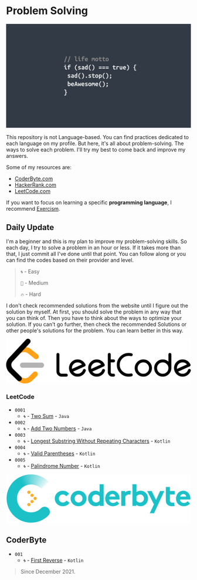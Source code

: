 # Problem Solving

![Header](media/pic01.jpg)

This repository is not Language-based. You can find practices dedicated to each language on my profile. But here, it's all about problem-solving. The ways to solve each problem. I'll try my best to come back and improve my answers.

Some of my resources are:

* [CoderByte.com](#coderbyte)
* [HackerRank.com](#hackerrank)
* [LeetCode.com](#leetcode)

If you want to focus on learning a specific **programming language**, I recommend [Exercism](https://exercism.org/tracks).

## **Daily Update**

I'm a beginner and this is my plan to improve my problem-solving skills. So each day, I try to solve a problem in an hour or less. If it takes more than that, I just commit all I've done until that point. You can follow along or you can find the codes based on their provider and level.

> `🌀` - Easy
>
> `🎯` - Medium
>
> `🔥` - Hard

I don't check recommended solutions from the website until I figure out the solution by myself. At first, you should solve the problem in any way that you can think of. Then you have to think about the ways to optimize your solution. If you can't go further, then check the recommended Solutions or other people's solutions for the problem. You can learn better in this way.

![leetcode](media/pic02.png)

### LeetCode

* `0001`
  * `🌀` - [Two Sum](https://github.com/MahdiDavoodi/ProblemSolving/tree/main/LeetCode/TwoSum) - `Java`
* `0002`
  * `🌀` - [Add Two Numbers](https://github.com/MahdiDavoodi/ProblemSolving/tree/main/LeetCode/AddTwoNumbers) - `Java`
* `0003`
  * `🌀` - [Longest Substring Without Repeating Characters](https://github.com/MahdiDavoodi/ProblemSolving/tree/main/LeetCode/LongestSubstringWithoutRepeatingCharacters) - `Kotlin`
* `0004`
  * `🌀` - [Valid Parentheses](https://github.com/MahdiDavoodi/ProblemSolving/tree/main/LeetCode/ValidParentheses) - `Kotlin`
* `0005`
  * `🌀` - [Palindrome Number](https://github.com/MahdiDavoodi/ProblemSolving/tree/main/LeetCode/PalindromeNumber) - `Kotlin`

![coderbyte](media/pic03.png)

## CoderByte

* `001`
  * `🌀` - [First Reverse]() - `Kotlin`

> Since December 2021.
